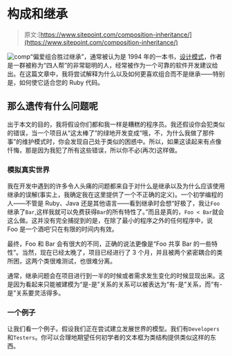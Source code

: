 # 构成和继承

> 原文:[https://www.sitepoint.com/composition-inheritance/](https://www.sitepoint.com/composition-inheritance/)

![](../Images/9b40618c7ff69602661381c769d4a434.png "comp")“偏爱组合胜过继承”，通常被认为是 1994 年的一本书，[设计模式](http://en.wikipedia.org/wiki/Design_Patterns)，作者是一群被称为“四人帮”的非常聪明的人，经常被作为一个可靠的软件开发建议给出。在这篇文章中，我将尝试解释为什么以及如何更喜欢组合而不是继承——特别是，如何使它适合您的 Ruby 代码。

## 那么遗传有什么问题呢

出于本文的目的，我将假设你们都和我一样是糟糕的程序员。我还假设你会犯类似的错误，当一个项目从“这太棒了”的绿地开发变成“哦，不，为什么我做了那件事”的维护模式时，你会发现自己处于类似的困惑中。所以，如果这读起来有点像忏悔，那是因为我犯了所有这些错误，所以你不必(再次)这样做。

### 模拟真实世界

我在开发中遇到的许多令人头痛的问题都来自于对什么是继承以及为什么应该使用继承的误解(事实上，我确定我在这里提供了一个不正确的定义)。一个初学编程的人——不管是 Ruby、Java 还是其他语言——看到继承时会想“好极了，我让`Foo`继承了`Bar`,这样我就可以免费获得`Bar`的所有特性了。”而且是真的，`Foo < Bar`就会这么做。这并没有完全捕捉到的是，在除了最小的程序之外的任何程序中，说 Foo 是一个酒吧’只在有限的时间内有效。

最终，Foo 和 Bar 会有很大的不同，正确的说法更像是“Foo 共享 Bar 的一些特性”。当然，现在已经太晚了，项目已经进行了 3 个月，并且被两个紧密耦合的类所困，这两个类很难测试，也很难分离。

通常，继承问题会在项目进行到一半的时候或者需求发生变化的时候显现出来。这是因为看起来只能被建模为“是-是”关系的关系可以被表达为“有-是”关系，而“有-是”关系要灵活得多。

### 一个例子

让我们看一个例子。假设我们正在尝试建立发展世界的模型。我们有`Developers`和`Testers`。你可以合理地期望任何初学者的文本框为类结构提供类似这样的东西。
